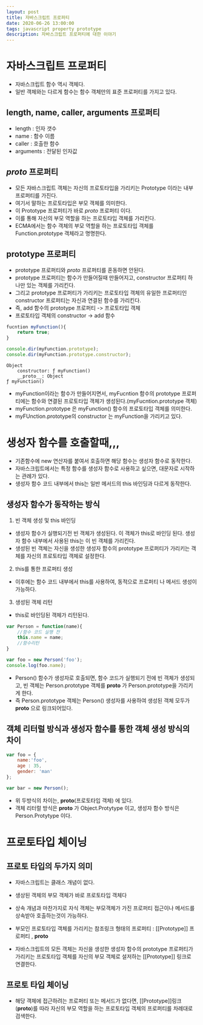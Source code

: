 ```yaml
---
layout: post
title: 자바스크립트 프로퍼티
date: 2020-06-26 13:00:00
tags: javascript property prototype
description: 자바스크립트 프로퍼티에 대한 이야기
---
```


# 자바스크립트 프로퍼티
- 자바스크립트 함수 역시 객체다.
- 일반 객체와는 다르게 함수는 함수 객체만의 표준 프로퍼티를 가지고 있다.

## length, name, caller, arguments 프로퍼티
- length : 인자 갯수
- name : 함수 이름
- caller : 호출한 함수
- arguments : 전달된 인자값

## _proto_ 프로퍼티
- 모든 자바스크립트 객체는 자신의 프로토타입을 가리키는 Prototype 이라는 내부 프로퍼티를 가진다.
- 여기서 말하는 프로토타입은 부모 객체를 의미한다.
- 이 Prototype 프로퍼티가 바로 _proto_ 프로퍼티 이다.
- 이를 통해 자신의 부모 역할을 하는 프로토타입 객체를 가리킨다.
- ECMA에서는 함수 객체의 부모 역할을 하는 프로토타입 객체를 Function.prototype 객체라고 명명한다.

## prototype 프로퍼티
- prototype 프로퍼티와 _proto_ 프로퍼티를 혼동하면 안된다.
- prototype 프로퍼티는 함수가 만들어질때 만들어지고, constructor 프로퍼티 하나만 있는 객체를 가리킨다.
- 그리고 prototype 프로퍼티가 가리키는 프로토타입 객체의 유일한 프로퍼티인 constructor 프로퍼티는 자신과 연결된 함수를 가리킨다.
- 즉, add 함수의 prototype 프로퍼티 -> 프로토타입 객체
- 프로토타입 객체의 constructor -> add 함수



~~~javascript
fucntion myFunction(){
    return true;
}

console.dir(myFunction.prototype);
console.dir(myFunction.prototype.constructor);
~~~

~~~
Object
    constructor: ƒ myFunction()
    __proto__: Object
ƒ myFunction()
~~~
- myFunction이라는 함수가 만들어지면서, myFucntion 함수의 prototype 프로퍼티에는 함수와 연결된 프로토타입 객체가 생성된다.(myFucntion.prototype 객체)
- myFunction.prototype 은 myFunction() 함수의 프로토타입 객체를 의미한다.
- myFUnction.prototype의 constructor 는 myFunction을 가리키고 있다.


# 생성자 함수를 호출할때,,,
- 기존함수에 new 연산자를 붙여서 호출하면 해당 함수는 생성자 함수로 동작한다.
- 자바스크립트에서는 특정 함수를 생성자 함수로 사용하고 싶으면, 대문자로 시작하는 관례가 있다.
- 생성자 함수 코드 내부에서 this는 일반 메서드의 this 바인딩과 다르게 동작한다.

## 생성자 함수가 동작하는 방식
1. 빈 객체 생성 및 this 바인딩
- 생성자 함수가 실행되기전 빈 객체가 생성된다. 이 객체가 this로 바인딩 된다. 생성자 함수 내부에서 사용된 this는 이 빈 객체를 가리킨다.
- 생성된 빈 객체는 자신을 생성한 생성자 함수의 prototype 프로퍼티가 가리키는 객체를 자신의 프로토타입 객체로 설정한다.
2. this를 통한 프로퍼티 생성
- 이후에는 함수 코드 내부에서 this를 사용하여, 동적으로 프로퍼티 나 메서드 생성이 가능하다.
3. 생성된 객체 리턴
- this로 바인딩된 객체가 리턴된다. 


~~~javascript
var Person = function(name){
    //함수 코드 실행 전
    this.name = name;
    //함수리턴
}

var foo = new Person('foo');
console.log(foo.name);
~~~

- Person() 함수가 생성자로 호출되면, 함수 코드가 실행되기 전에 빈 객체가 생성되고, 빈 객체는 Person.prototype 객체를 __proto__ 가 Person.prototype을 가리키게 한다.
- 즉 Person.prototype 객체는 Person() 생성자를 사용하여 생성된 객체 모두가 __proto__ 으로 링크되어있다.


## 객체 리터럴 방식과 생성자 함수를 통한 객체 생성 방식의 차이
~~~javascript
var foo = {
    name:'foo',
    age : 35,
    gender: 'man'
};

var bar = new Person();
~~~

- 위 두방식의 차이는, __proto__(프로토타입 객체) 에 있다.
- 객체 리터럴 방식은 __proto__ 가 Object.Protytype 이고, 생성자 함수 방식은 Person.Protytype 이다.




# 프로토타입 체이닝
## 프로토 타입의 두가지 의미
- 자바스크립트는 클래스 개념이 없다.
- 생상된 객체의 부모 객체가 바로 프로토타입 객체다
- 상속 개념과 마찬가지로 자식 객체는 부모객체가 가진 프로퍼티 접근이나 메서드를 상속받아 호출하는것이 가능하다.

- 부모인 프로토타입 객체를 가리키는 참조링크 형태의 프로퍼티 : [[Prototype]] 프로퍼티 , __proto__
- 자바스크립트의 모든 객체는 자신을 생성한 생성자 함수의 prototype 프로퍼티가 가리키는 프로토타입 객체를 자신의 부모 객체로 설저하는 [[Prototype]] 링크로 연결한다.


## 프로토 타입 체이닝
- 해당 객체에 접근하려는 프로퍼티 또는 메서드가 없다면, [[Prototype]]링크(__proto__)를 따라 자신의 부모 역할을 하는 프로토타입 객체의 프로퍼티를 차례대로 검색한다.
